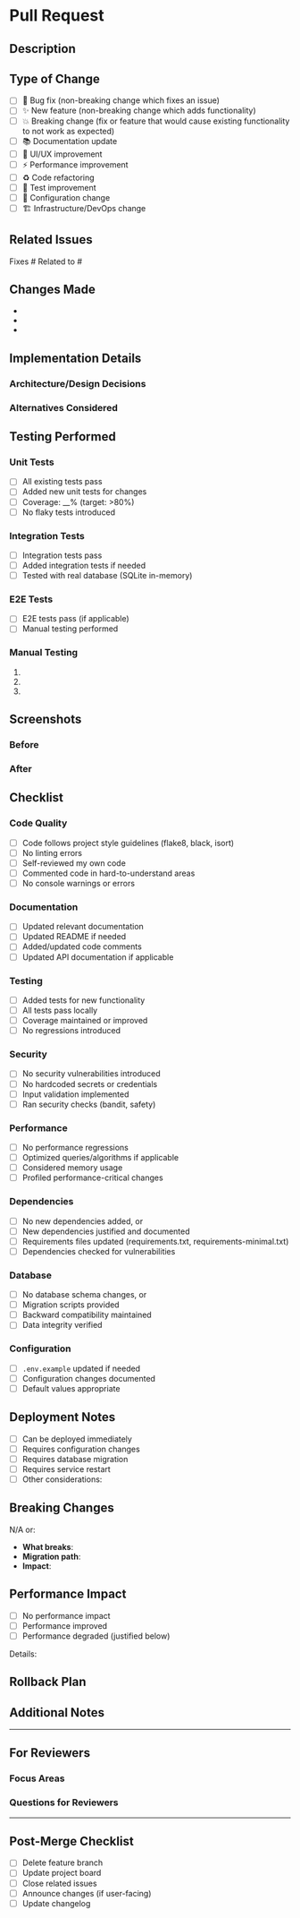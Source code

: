 # Pull Request

## Description

<!-- Provide a clear and concise description of your changes -->

## Type of Change

<!-- Mark the relevant option with an "x" -->

- [ ] 🐛 Bug fix (non-breaking change which fixes an issue)
- [ ] ✨ New feature (non-breaking change which adds functionality)
- [ ] 💥 Breaking change (fix or feature that would cause existing functionality to not work as expected)
- [ ] 📚 Documentation update
- [ ] 🎨 UI/UX improvement
- [ ] ⚡ Performance improvement
- [ ] ♻️ Code refactoring
- [ ] 🧪 Test improvement
- [ ] 🔧 Configuration change
- [ ] 🏗️ Infrastructure/DevOps change

## Related Issues

<!-- Link to related issues using # -->
Fixes #
Related to #

## Changes Made

<!-- List the main changes in this PR -->

- 
- 
- 

## Implementation Details

<!-- Brief explanation of how the changes were implemented -->

### Architecture/Design Decisions

<!-- Any significant architectural or design decisions -->

### Alternatives Considered

<!-- What other approaches were considered and why this approach was chosen -->

## Testing Performed

<!-- Describe the testing you've done -->

### Unit Tests
- [ ] All existing tests pass
- [ ] Added new unit tests for changes
- [ ] Coverage: __% (target: >80%)
- [ ] No flaky tests introduced

### Integration Tests
- [ ] Integration tests pass
- [ ] Added integration tests if needed
- [ ] Tested with real database (SQLite in-memory)

### E2E Tests
- [ ] E2E tests pass (if applicable)
- [ ] Manual testing performed

### Manual Testing
<!-- Describe manual testing steps -->
1. 
2. 
3. 

## Screenshots

<!-- If applicable, add screenshots to demonstrate UI changes -->

### Before
<!-- Screenshot or description -->

### After
<!-- Screenshot or description -->

## Checklist

### Code Quality
- [ ] Code follows project style guidelines (flake8, black, isort)
- [ ] No linting errors
- [ ] Self-reviewed my own code
- [ ] Commented code in hard-to-understand areas
- [ ] No console warnings or errors

### Documentation
- [ ] Updated relevant documentation
- [ ] Updated README if needed
- [ ] Added/updated code comments
- [ ] Updated API documentation if applicable

### Testing
- [ ] Added tests for new functionality
- [ ] All tests pass locally
- [ ] Coverage maintained or improved
- [ ] No regressions introduced

### Security
- [ ] No security vulnerabilities introduced
- [ ] No hardcoded secrets or credentials
- [ ] Input validation implemented
- [ ] Ran security checks (bandit, safety)

### Performance
- [ ] No performance regressions
- [ ] Optimized queries/algorithms if applicable
- [ ] Considered memory usage
- [ ] Profiled performance-critical changes

### Dependencies
- [ ] No new dependencies added, or
- [ ] New dependencies justified and documented
- [ ] Requirements files updated (requirements.txt, requirements-minimal.txt)
- [ ] Dependencies checked for vulnerabilities

### Database
- [ ] No database schema changes, or
- [ ] Migration scripts provided
- [ ] Backward compatibility maintained
- [ ] Data integrity verified

### Configuration
- [ ] `.env.example` updated if needed
- [ ] Configuration changes documented
- [ ] Default values appropriate

## Deployment Notes

<!-- Any special deployment considerations? -->

- [ ] Can be deployed immediately
- [ ] Requires configuration changes
- [ ] Requires database migration
- [ ] Requires service restart
- [ ] Other considerations:

## Breaking Changes

<!-- If this is a breaking change, explain what breaks and how to migrate -->

N/A or:
- **What breaks**: 
- **Migration path**: 
- **Impact**: 

## Performance Impact

<!-- Describe any performance impact (positive or negative) -->

- [ ] No performance impact
- [ ] Performance improved
- [ ] Performance degraded (justified below)

Details:

## Rollback Plan

<!-- How can this change be rolled back if needed? -->

## Additional Notes

<!-- Any other information reviewers should know -->

---

## For Reviewers

### Focus Areas
<!-- What should reviewers pay special attention to? -->

### Questions for Reviewers
<!-- Any specific questions or concerns? -->

---

## Post-Merge Checklist

- [ ] Delete feature branch
- [ ] Update project board
- [ ] Close related issues
- [ ] Announce changes (if user-facing)
- [ ] Update changelog
